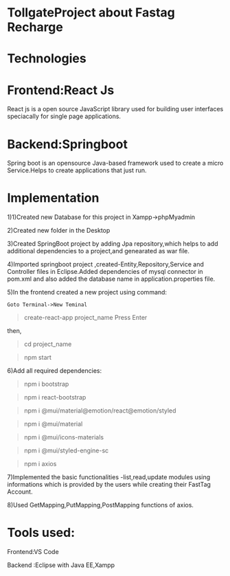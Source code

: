 # TollgateProject about Fastag Recharge

# Technologies

# Frontend:React Js

React js is a open source JavaScript library used for building user interfaces speciacally for single page applications.

# Backend:Springboot

Spring boot is an opensource Java-based framework used to create a micro Service.Helps to create applications that just run.

# Implementation

1)1)Created new Database for this project in Xampp->phpMyadmin

2)Created new folder in the Desktop

3)Created SpringBoot project by adding Jpa repository,which helps to add additional dependencies to a project,and genearated as war file.

4)Imported springboot project ,created-Entity,Repository,Service and Controller files in Eclipse.Added dependencies of mysql connector in pom.xml and also added the database name in application.properties file.

5)In the frontend created a new project using command:

    Goto Terminal->New Teminal

>create-react-app project_name    Press Enter
    
then,
      
  >cd project_name
      
  >npm start
  
6)Add all required dependencies:

>npm i bootstrap

>npm i react-bootstrap

>npm i @mui/material@emotion/react@emotion/styled

>npm i @mui/material

>npm i @mui/icons-materials

>npm i @mui/styled-engine-sc

>npm i axios

7)Implemented the basic functionalities -list,read,update modules using informations which is provided by the users while creating their FastTag Account.

8)Used GetMapping,PutMapping,PostMapping functions of axios.

# Tools used:
  Frontend:VS Code
  
  Backend :Eclipse with Java EE,Xampp
